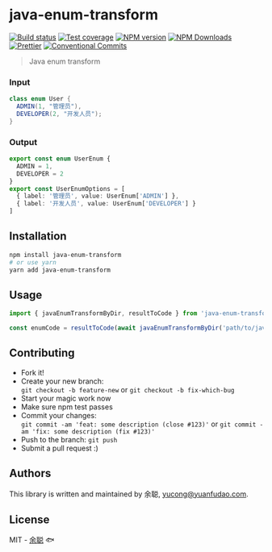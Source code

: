 # java-enum-transform

[![Build status](https://img.shields.io/travis/余聪/java-enum-transform/master.svg?style=flat-square)](https://travis-ci.com/余聪/java-enum-transform)
[![Test coverage](https://img.shields.io/codecov/c/github/余聪/java-enum-transform.svg?style=flat-square)](https://codecov.io/github/余聪/java-enum-transform?branch=master)
[![NPM version](https://img.shields.io/npm/v/java-enum-transform.svg?style=flat-square)](https://www.npmjs.com/package/java-enum-transform)
[![NPM Downloads](https://img.shields.io/npm/dm/java-enum-transform.svg?style=flat-square&maxAge=43200)](https://www.npmjs.com/package/java-enum-transform)
[![Prettier](https://img.shields.io/badge/code_style-prettier-ff69b4.svg?style=flat-square)](https://prettier.io/)
[![Conventional Commits](https://img.shields.io/badge/Conventional%20Commits-1.0.0-yellow.svg?style=flat-square)](https://conventionalcommits.org)

> Java enum transform

### Input

```java
class enum User {
  ADMIN(1, "管理员"),
  DEVELOPER(2, "开发人员");
}
```

### Output

```typescript
export const enum UserEnum {
  ADMIN = 1,
  DEVELOPER = 2
}
export const UserEnumOptions = [
  { label: '管理员', value: UserEnum['ADMIN'] },
  { label: '开发人员', value: UserEnum['DEVELOPER'] }
]
```

## Installation

```bash
npm install java-enum-transform
# or use yarn
yarn add java-enum-transform
```

## Usage

```javascript
import { javaEnumTransformByDir, resultToCode } from 'java-enum-transform'

const enumCode = resultToCode(await javaEnumTransformByDir('path/to/java'))
```

## Contributing

- Fork it!
- Create your new branch:  
  `git checkout -b feature-new` or `git checkout -b fix-which-bug`
- Start your magic work now
- Make sure npm test passes
- Commit your changes:  
  `git commit -am 'feat: some description (close #123)'` or `git commit -am 'fix: some description (fix #123)'`
- Push to the branch: `git push`
- Submit a pull request :)

## Authors

This library is written and maintained by 余聪, <a href="mailto:yucong@yuanfudao.com">yucong@yuanfudao.com</a>.

## License

MIT - [余聪](https://github.com/余聪) 🐟
